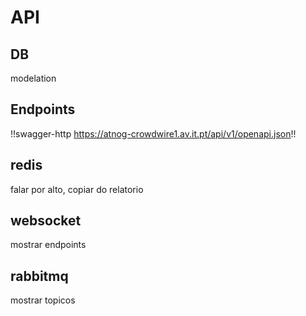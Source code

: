 # API
## DB
modelation

## Endpoints
!!swagger-http https://atnog-crowdwire1.av.it.pt/api/v1/openapi.json!!

## redis
falar por alto, copiar do relatorio

## websocket
mostrar endpoints

## rabbitmq
mostrar topicos